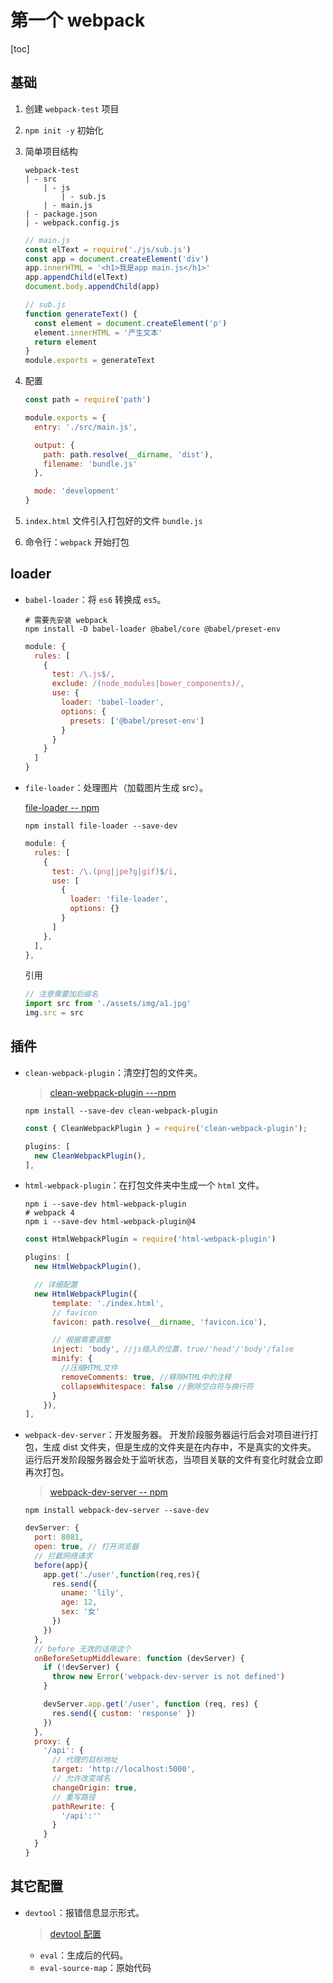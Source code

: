 <!--
 * @Description:
 * @Author: FXF
 * @LastEditors: FXF
 * @Date: 2021-11-27 23:40:51
 * @LastEditTime: 2021-11-29 04:11:08
-->

# 第一个 webpack

[toc]

## 基础

1. 创建 `webpack-test` 项目
2. `npm init -y` 初始化
3. 简单项目结构

   ```text
   webpack-test
   | - src
       | - js
           | - sub.js
       | - main.js
   | - package.json
   | - webpack.config.js
   ```

   ```js
   // main.js
   const elText = require('./js/sub.js')
   const app = document.createElement('div')
   app.innerHTML = '<h1>我是app main.js</h1>'
   app.appendChild(elText)
   document.body.appendChild(app)

   // sub.js
   function generateText() {
     const element = document.createElement('p')
     element.innerHTML = '产生文本'
     return element
   }
   module.exports = generateText
   ```

4. 配置

   ```js
   const path = require('path')

   module.exports = {
     entry: './src/main.js',

     output: {
       path: path.resolve(__dirname, 'dist'),
       filename: 'bundle.js'
     },

     mode: 'development'
   }
   ```

5. `index.html` 文件引入打包好的文件 `bundle.js`
6. 命令行：`webpack` 开始打包

## loader

- `babel-loader`：将 `es6` 转换成 `es5`。

  ```shell
  # 需要先安装 webpack
  npm install -D babel-loader @babel/core @babel/preset-env
  ```

  ```js
  module: {
    rules: [
      {
        test: /\.js$/,
        exclude: /(node_modules|bower_components)/,
        use: {
          loader: 'babel-loader',
          options: {
            presets: ['@babel/preset-env']
          }
        }
      }
    ]
  }
  ```

- `file-loader`：处理图片（加载图片生成 src）。

  [file-loader -- npm](https://www.npmjs.com/package/file-loader)

  ```shell
  npm install file-loader --save-dev
  ```

  ```js
  module: {
    rules: [
      {
        test: /\.(png|jpe?g|gif)$/i,
        use: [
          {
            loader: 'file-loader',
            options: {}
          }
        ]
      },
    ],
  },
  ```

  引用

  ```js
  // 注意需要加后缀名
  import src from './assets/img/a1.jpg'
  img.src = src
  ```

## 插件

- `clean-webpack-plugin`：清空打包的文件夹。

  > [clean-webpack-plugin ---npm](https://www.npmjs.com/package/clean-webpack-plugin)

  ```shell
  npm install --save-dev clean-webpack-plugin
  ```

  ```js
  const { CleanWebpackPlugin } = require('clean-webpack-plugin');

  plugins: [
    new CleanWebpackPlugin(),
  ],
  ```

- `html-webpack-plugin`：在打包文件夹中生成一个 `html` 文件。

  ```shell
  npm i --save-dev html-webpack-plugin
  # webpack 4
  npm i --save-dev html-webpack-plugin@4
  ```

  ```js
  const HtmlWebpackPlugin = require('html-webpack-plugin')

  plugins: [
    new HtmlWebpackPlugin(),

    // 详细配置
    new HtmlWebpackPlugin({
        template: './index.html',
        // favicon
        favicon: path.resolve(__dirname, 'favicon.ico'),

        // 根据需要调整
        inject: 'body', //js插入的位置，true/'head'/'body'/false
        minify: {
          //压缩HTML文件
          removeComments: true, //移除HTML中的注释
          collapseWhitespace: false //删除空白符与换行符
        }
      }),
  ],
  ```

- `webpack-dev-server`：开发服务器。
  开发阶段服务器运行后会对项目进行打包，生成 dist 文件夹，但是生成的文件夹是在内存中，不是真实的文件夹。
  运行后开发阶段服务器会处于监听状态，当项目关联的文件有变化时就会立即再次打包。

  > [webpack-dev-server -- npm](https://www.npmjs.com/package/webpack-dev-server)

  ```shell
  npm install webpack-dev-server --save-dev
  ```

  ```js
  devServer: {
    port: 8081,
    open: true, // 打开浏览器
    // 拦截网络请求
    before(app){
      app.get('./user',function(req,res){
        res.send({
          uname: 'lily',
          age: 12,
          sex: '女'
        })
      })
    },
    // before 无效的话用这个
    onBeforeSetupMiddleware: function (devServer) {
      if (!devServer) {
        throw new Error('webpack-dev-server is not defined')
      }

      devServer.app.get('/user', function (req, res) {
        res.send({ custom: 'response' })
      })
    },
    proxy: {
      '/api': {
        // 代理的目标地址
        target: 'http://localhost:5000',
        // 允许改变域名
        changeOrigin: true,
        // 重写路径
        pathRewrite: {
          '/api':''
        }
      }
    }
  }
  ```

## 其它配置

- `devtool`：报错信息显示形式。

  > [devtool 配置](https://www.webpackjs.com/configuration/devtool/)

  - `eval`：生成后的代码。
  - `eval-source-map`：原始代码
